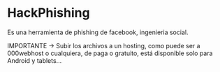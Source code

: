 # HackPhishing

Es una herramienta de phishing de facebook, ingenieria social.

IMPORTANTE -> Subir los archivos a un hosting, como puede ser a 000webhost o cualquiera, de paga o gratuito, está disponible solo para Android y tablets...
